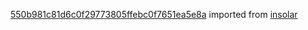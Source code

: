 [550b981c81d6c0f29773805ffebc0f7651ea5e8a](https://github.com/insolar/insolar/commit/550b981c81d6c0f29773805ffebc0f7651ea5e8a) imported from [insolar](https://github.com/insolar/insolar)
